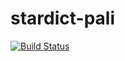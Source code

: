 # stardict-pali
[![Build Status](https://travis-ci.com/indic-dict/stardict-pali.svg?branch=master)](https://travis-ci.com/indic-dict/stardict-pali)
